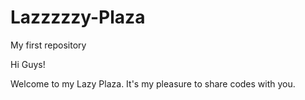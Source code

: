 # Lazzzzzy-Plaza
My first repository


Hi Guys!

Welcome to my Lazy Plaza. It's my pleasure to share codes with you.

